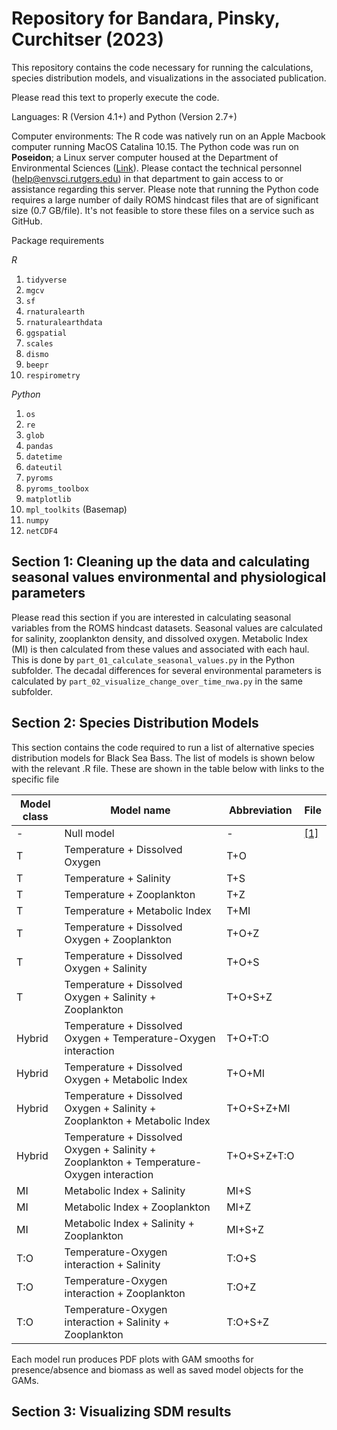 # Repository for Bandara, Pinsky, Curchitser (2023)

This repository contains the code necessary for running the calculations, species distribution models, and visualizations in the associated publication.

Please read this text to properly execute the code.

Languages: R (Version 4.1+) and Python (Version 2.7+)

Computer environments: The R code was natively run on an Apple Macbook computer running MacOS Catalina 10.15. The Python code was run on **Poseidon**; a Linux server computer housed at the Department of Environmental Sciences ([Link](https://envsci.rutgers.edu/)). Please contact the technical personnel (help@envsci.rutgers.edu) in that department to gain access to or assistance regarding this server. Please note that running the Python code requires a large number of daily ROMS hindcast files that are of significant size (0.7 GB/file). It's not feasible to store these files on a service such as GitHub.



Package requirements

*R*

1. `tidyverse`
2. `mgcv`
3. `sf`
4. `rnaturalearth`
5. `rnaturalearthdata`
6. `ggspatial`
7. `scales`
8. `dismo`
9. `beepr`
10. `respirometry`

*Python*

1. `os`
2. `re`
3. `glob`
3. `pandas`
4. `datetime`
5. `dateutil`
6. `pyroms`
7. `pyroms_toolbox`
8. `matplotlib`
9. `mpl_toolkits` (Basemap)
10. `numpy`
11. `netCDF4`

## Section 1: Cleaning up the data and calculating seasonal values environmental and physiological parameters

Please read this section if you are interested in calculating seasonal variables from the ROMS hindcast datasets. Seasonal values are calculated for salinity, zooplankton density, and dissolved oxygen. Metabolic Index (MI) is then calculated from these values and associated with each haul. This is done by `part_01_calculate_seasonal_values.py` in the Python subfolder. The decadal differences for several environmental parameters is calculated by `part_02_visualize_change_over_time_nwa.py` in the same subfolder.



## Section 2: Species Distribution Models

This section contains the code required to run a list of alternative species distribution models for Black Sea Bass. The list of models is shown below with the relevant .R file. These are shown in the table below with links to the specific file

|Model class   |Model name   | Abbreviation  | File  |
|---|---|---|---|
|-   |Null model   |-   | [[1]](sp_dist_model_01_null_model.R)  |
|T   |Temperature + Dissolved Oxygen   |T+O   |   |
|T   |Temperature + Salinity   |T+S   |   |
|T   |Temperature + Zooplankton   |T+Z   |   |
|T   |Temperature + Metabolic Index   |T+MI   |   |
|T   |Temperature + Dissolved Oxygen + Zooplankton   |T+O+Z   |   |
|T   |Temperature + Dissolved Oxygen + Salinity   |T+O+S   |   |
|T   |Temperature + Dissolved Oxygen + Salinity + Zooplankton   |T+O+S+Z   |   |
|Hybrid   |Temperature + Dissolved Oxygen + Temperature-Oxygen interaction    |T+O+T:O   |   |
|Hybrid   |Temperature + Dissolved Oxygen + Metabolic Index   |T+O+MI   |   |
|Hybrid   |Temperature + Dissolved Oxygen + Salinity + Zooplankton + Metabolic Index   |T+O+S+Z+MI   |   |
|Hybrid   |Temperature + Dissolved Oxygen + Salinity + Zooplankton + Temperature-Oxygen interaction   |T+O+S+Z+T:O   |   |
|MI   |Metabolic Index + Salinity   |MI+S   |   |
|MI   |Metabolic Index + Zooplankton   |MI+Z   |   |
|MI   |Metabolic Index + Salinity + Zooplankton   |MI+S+Z   |   |
|T:O   |Temperature-Oxygen interaction + Salinity   |T:O+S   |   |
|T:O   |Temperature-Oxygen interaction + Zooplankton   |T:O+Z   |   |
|T:O   |Temperature-Oxygen interaction + Salinity + Zooplankton   |T:O+S+Z   |   |

Each model run produces PDF plots with GAM smooths for presence/absence and biomass as well as saved model objects for the GAMs. 

## Section 3: Visualizing SDM results


